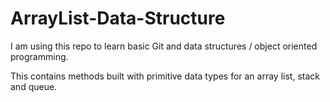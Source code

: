 # ArrayList-Data-Structure
I am using this repo to learn basic Git and data structures / object oriented programming.

This contains methods built with primitive data types for an array list, stack and queue.

